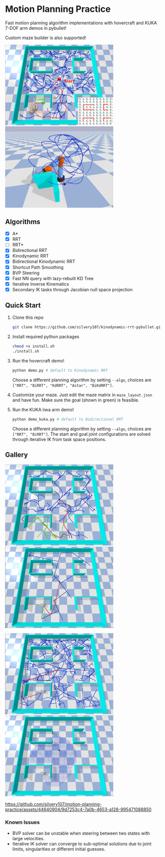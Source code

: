 # Motion Planning Practice

Fast motion planning algorithm implementations with hovercraft and KUKA 7-DOF arm demos in pybullet!

Custom maze builder is also supported!

<p align="left">
<img src="figures/env_setup.png" width="350">
<img src="figures/kuka_rrt.png" width="350">
</p>

## Algorithms
- [x] A*
- [x] RRT
- [ ] RRT*
- [x] Bidirectional RRT
- [x] Kinodynamic RRT
- [x] Bidirectional Kinodynamic RRT
- [x] Shortcut Path Smoothing
- [x] BVP Steering
- [x] Fast NN query with lazy-rebuilt KD Tree
- [x] Iterative Inverse Kinematics
- [x] Secondary IK tasks through Jacobian null space projection 

## Quick Start
1. Clone this repo
    ```bash
    git clone https://github.com/silvery107/kinodynamic-rrt-pybullet.git
    ```

2. Install required python packages
    ```bash
    chmod +x install.sh
    ./install.sh
    ```

3. Run the hovercraft demo!
    ```bash
    python demo.py # default to Kinodynamic RRT
    ```
    Choose a different planning algorithm by setting `--algo`, choices are `["RRT", "BiRRT", "KdRRT", "Astar", "BiKdRRT"]`.

4. Customize your maze. Just edit the maze matrix in `maze_layout.json` and have fun.
   Make sure the goal (shown in green) is feasible.

5. Run the KUKA iiwa arm demo!
    ```bash
    python demo_kuka.py # default to Bidirectional RRT
    ```
    Choose a different planning algorithm by setting `--algo`, choices are `["RRT", "BiRRT"]`.
    The start and goal joint configurations are solved through iterative IK from task space positions.

## Gallery

<p align="left">
<img src="figures/BiKdRRT.png" width="350">
<img src="figures/BiRRT.png" width="350">
</p>
<p align="left">
<img src="figures/RRT.png" width="350">
<img src="figures/Astar.png" width="350">
</p>


https://github.com/silvery107/motion-planning-practice/assets/44640904/9d7253c4-7a0b-4653-a128-995471088850


### Known Issues
- BVP solver can be unstable when steering between two states with large velocities.
- Iterative IK solver can converge to sub-optimal solutions due to joint limits, singularities or different initial guesses.
